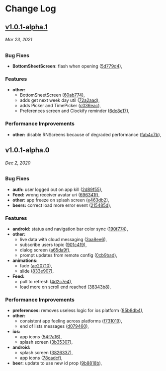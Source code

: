 # Change Log

<a name="v1.0.1-alpha.1"></a>
## [v1.0.1-alpha.1](https://github.com/Cloudoki/appdoki-rn/compare/v1.0.1-alpha.0...v1.0.1-alpha.1)
###### *Mar 23, 2021*

### Bug Fixes

* **BottomSheetScreen:** flash when opening ([5d779d4](https://github.com/Cloudoki/appdoki-rn/commit/5d779d4)), 

### Features

* **other:**
  * BottomSheetScreen ([60ab774](https://github.com/Cloudoki/appdoki-rn/commit/60ab774)), 
  * adds get next week day util ([72a2aad](https://github.com/Cloudoki/appdoki-rn/commit/72a2aad)), 
  * adds Picker and TimePicker ([c036eac](https://github.com/Cloudoki/appdoki-rn/commit/c036eac)), 
  * Preferences screen and Clockify reminder ([6dc8e17](https://github.com/Cloudoki/appdoki-rn/commit/6dc8e17)), 

### Performance Improvements

* **other:** disable RNScreens because of degraded performance ([fab4c7b](https://github.com/Cloudoki/appdoki-rn/commit/fab4c7b)),


<a name="v1.0.1-alpha.0"></a>
## v1.0.1-alpha.0
###### *Dec 2, 2020*

### Bug Fixes

* **auth:** user logged out on app kill ([2d89f55](https://github.com/Cloudoki/appdoki-rn/commit/2d89f55)), 
* **Feed:** wrong receiver avatar uri ([696341f](https://github.com/Cloudoki/appdoki-rn/commit/696341f)), 
* **other:** app freeze on splash screen ([e463db2](https://github.com/Cloudoki/appdoki-rn/commit/e463db2)), 
* **beers:** correct load more error event ([215485d](https://github.com/Cloudoki/appdoki-rn/commit/215485d)), 

### Features

* **android:** status and navigation bar color sync ([190f774](https://github.com/Cloudoki/appdoki-rn/commit/190f774)), 
* **other:**
  * live data with cloud messaging ([3aa8ee6](https://github.com/Cloudoki/appdoki-rn/commit/3aa8ee6)), 
  * subscribe users topic ([901c4f9](https://github.com/Cloudoki/appdoki-rn/commit/901c4f9)), 
  * dialog screen ([a65da9f](https://github.com/Cloudoki/appdoki-rn/commit/a65da9f)), 
  * prompt updates from remote config ([0cb9bad](https://github.com/Cloudoki/appdoki-rn/commit/0cb9bad)), 
* **animations:**
  * fade ([ae20710](https://github.com/Cloudoki/appdoki-rn/commit/ae20710)), 
  * slide ([833e907](https://github.com/Cloudoki/appdoki-rn/commit/833e907)), 
* **Feed:**
  * pull to refresh ([4d2c7e4](https://github.com/Cloudoki/appdoki-rn/commit/4d2c7e4)), 
  * load more on scroll end reached ([38343b8](https://github.com/Cloudoki/appdoki-rn/commit/38343b8)), 

### Performance Improvements

* **preferences:** removes useless logic for ios platform ([85b8db4](https://github.com/Cloudoki/appdoki-rn/commit/85b8db4)), 
* **other:**
  * consistent app feeling across platforms ([f731019](https://github.com/Cloudoki/appdoki-rn/commit/f731019)), 
  * end of lists messages ([d079460](https://github.com/Cloudoki/appdoki-rn/commit/d079460)), 
* **ios:**
  * app icons ([54f7a16](https://github.com/Cloudoki/appdoki-rn/commit/54f7a16)), 
  * splash screen ([3b35307](https://github.com/Cloudoki/appdoki-rn/commit/3b35307)), 
* **android:**
  * splash screen ([3826337](https://github.com/Cloudoki/appdoki-rn/commit/3826337)), 
  * app icons ([78cadcf](https://github.com/Cloudoki/appdoki-rn/commit/78cadcf)), 
* **beer:** update to use new id prop ([9b8818b](https://github.com/Cloudoki/appdoki-rn/commit/9b8818b)),
